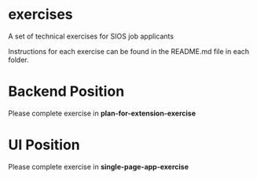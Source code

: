# exercises
A set of technical exercises for SIOS job applicants

Instructions for each exercise can be found in the README.md file in each folder.

# Backend Position

Please complete exercise in __plan-for-extension-exercise__

# UI Position

Please complete exercise in __single-page-app-exercise__
